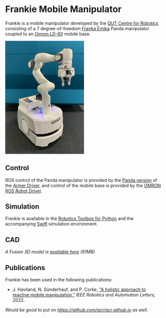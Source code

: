 # Frankie Mobile Manipulator

Frankie is a mobile manipulator developed by the [QUT Centre for Robotics](https://research.qut.edu.au/qcr/) consisting of a 7 degree-of-freedom [Franka Emika](https://www.franka.de/) Panda manipulator coupled to an [Omron LD-60](https://industrial.omron.eu/en/products/ld-60-90) mobile base.

<img src="images/Frankie.jpg"  width=50% height=50%>

## Control
ROS control of the Panda manipulator is provided by the [Panda version](https://github.com/qcr/armer_panda) of the [Armer Driver](https://github.com/qcr/armer), and control of the mobile base is provided by the [OMRON ROS Robot Driver](https://github.com/qcr/ros_omron_agv). 

## Simulation
Frankie is available in the [Robotics Toolbox for Python](https://github.com/petercorke/robotics-toolbox-python) and the accompanying [Swift](https://github.com/jhavl/swift) simulation environment.

## CAD
_A Fusion 3D model is [available here](https://cloudstor.aarnet.edu.au/plus/s/3Qo87wlyS5JanZ1) (91MB)_

## Publications
Frankie has been used in the following publications:

- J. Haviland, N. Sünderhauf, and P. Corke, ["A holistic approach to reactive mobile manipulation,"](https://jhavl.github.io/holistic/) *IEEE Robotics and Automation Letters,* 2022.

_Would be good to put on https://github.com/qcr/qcr.github.io as well._
